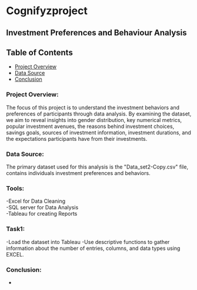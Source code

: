 # Cognifyzproject

## Investment Preferences and Behaviour Analysis

## Table of Contents
- [Project Overview](#project-overview)
- [Data Source](#data-source)
- [Conclusion](#conclusion)


### Project Overview:

The focus of this project is to understand the investment behaviors and preferences of participants through data analysis. By examining the dataset, we aim to reveal insights into gender distribution, key numerical metrics, popular investment avenues, the reasons behind investment choices, savings goals, sources of investment information, investment durations, and the expectations participants have from their investments.

### Data Source:
The primary dataset used for this analysis is the "Data_set2-Copy.csv" file, contains individuals investment preferences and behaviors.

### Tools:
-Excel for Data Cleaning </br>
-SQL server for Data Analysis </br>
-Tableau for creating Reports </br>

### Task1:
-Load the dataset into Tableau
-Use descriptive functions to gather information about the number of entries, columns, and data types using EXCEL.

### Conclusion:





-





